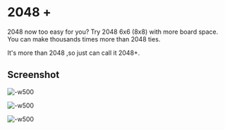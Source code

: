 # 2048 +

2048 now too easy for you? Try 2048 6x6  (8x8) with more board space. You can make thousands times more than 2048 ties.

It's more than 2048 ,so just can call it 2048+.



## Screenshot

![-w500](http://7xs8gf.com1.z0.glb.clouddn.com/2048_IMG_0105.PNG)

![-w500](http://7xs8gf.com1.z0.glb.clouddn.com/2048_IMG_0106.PNG)

![-w500](http://7xs8gf.com1.z0.glb.clouddn.com/2048_IMG_0107.PNG)


